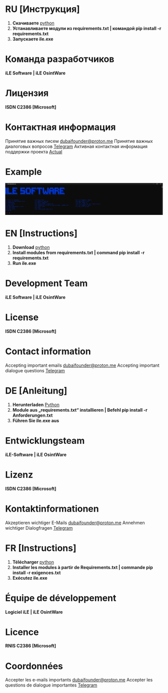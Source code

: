 # RU [Инструкция]

1. **Скачиваете** [python](https://www.python.org/)
2. **Устанавливаете модули из requirements.txt | командой pip install -r requirements.txt**
3. **Запускаете ile.exe**

# Команда разработчиков
**iLE Software | iLE OsintWare**

# Лицензия

**ISDN C2386 [Microsoft]**

# Контактная информация
Принятие важных писем dubaifounder@proton.me
Принятие важных диалоговых вопросов [Telegram](https://t.me/drenly)
Активная контактная информация поддержки проекта [Actual](https://t.me/ragotn)

# Example
![Example For Use](images/image1.png)

# EN [Instructions]

1. **Download** [python](https://www.python.org/)
2. **Install modules from requirements.txt | command pip install -r requirements.txt**
3. **Run ile.exe**

# Development Team
**iLE Software | iLE OsintWare**

# License

**ISDN C2386 [Microsoft]**

# Contact information
Accepting important emails dubaifounder@proton.me
Accepting important dialogue questions [Telegram](https://t.me/drenly)

# DE [Anleitung]

1. **Herunterladen** [Python](https://www.python.org/)
2. **Module aus „requirements.txt“ installieren | Befehl pip install -r Anforderungen.txt**
3. **Führen Sie ile.exe aus**

# Entwicklungsteam
**iLE-Software | iLE OsintWare**

# Lizenz

**ISDN C2386 [Microsoft]**

# Kontaktinformationen
Akzeptieren wichtiger E-Mails dubaifounder@proton.me
Annehmen wichtiger Dialogfragen [Telegram](https://t.me/drenly)

# FR [Instructions]

1. **Télécharger** [python](https://www.python.org/)
2. **Installer les modules à partir de Requirements.txt | commande pip install -r exigences.txt**
3. **Exécutez ile.exe**

# Équipe de développement
**Logiciel iLE | iLE OsintWare**

# Licence

**RNIS C2386 [Microsoft]**

# Coordonnées
Accepter les e-mails importants dubaifounder@proton.me
Accepter les questions de dialogue importantes [Telegram](https://t.me/drenly)
